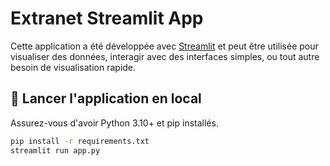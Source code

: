 
# Extranet Streamlit App

Cette application a été développée avec [Streamlit](https://streamlit.io) et peut être utilisée pour visualiser des données, interagir avec des interfaces simples, ou tout autre besoin de visualisation rapide.

## 🚀 Lancer l'application en local

Assurez-vous d'avoir Python 3.10+ et pip installés.

```bash
pip install -r requirements.txt
streamlit run app.py
